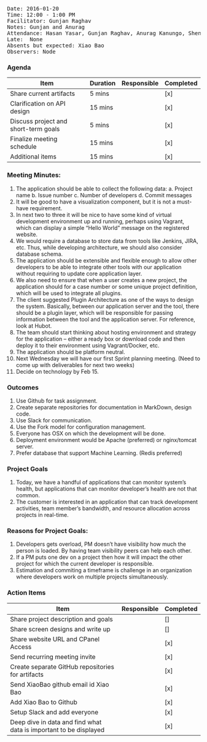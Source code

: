 <pre>
Date: 2016-01-20
Time: 12:00 - 1:00 PM
Facilitator: Gunjan Raghav
Notes: Gunjan and Anurag
Attendance: Hasan Yasar, Gunjan Raghav, Anurag Kanungo, Shengrong Liu
Late:  None
Absents but expected: Xiao Bao
Observers: Node
</pre>

### Agenda

| Item                                 | Duration | Responsible | Completed   |
|--------------------------------------|----------|-------------|-------------|
| Share current artifacts              | 5 mins   |             |   [x]       |
| Clarification on API design          | 15 mins  |             |   [x]       |
| Discuss project and short-term goals | 5 mins   |             |   [x]       |
| Finalize meeting schedule            | 15 mins  |             |   [x]       |
| Additional items                     | 15 mins  |             |   [x]       |

### Meeting Minutes:

1.	The application should be able to collect the following data:
a.	Project name
b.	Issue number
c.	Number of developers
d.	Commit messages
2.	It will be good to have a visualization component, but it is not a must-have requirement. 
3.	In next two to three it will be nice to have some kind of virtual development environment up and running, perhaps using Vagrant, which can display a simple “Hello World” message on the registered website.
4.	We would require a database to store data from tools like Jenkins, JIRA, etc. Thus, while developing architecture, we should also consider database schema. 
5.	The application should be extensible and flexible enough to allow other developers to be able to integrate other tools with our application without requiring to update core application layer. 
6.	We also need to ensure that when a user creates a new project, the application should for a case number or some unique project definition, which will be used to integrate all plugins. 
7.	The client suggested Plugin Architecture as one of the ways to design the system. Basically, between our application server and the tool, there should be a plugin layer, which will be responsible for passing information between the tool and the application server.  For reference, look at Hubot. 
8.	The team should start thinking about hosting environment and strategy for the application – either a ready box or download code and then deploy it to their environment using Vagrant/Docker, etc.
9.	The application should be platform neutral. 
10.	Next Wednesday we will have our first Sprint planning meeting. (Need to come up with deliverables for next two weeks)
11.	Decide on technology by Feb 15.


### Outcomes
1.	Use Github for task assignment.
2.	Create separate repositories for documentation in MarkDown, design code.
3.	Use Slack for communication.
4.	Use the Fork model for configuration management.
5.	Everyone has OSX on which the development will be done.
6.	Deployment environment would be Apache (preferred) or nginx/tomcat server.
7.	Prefer database that support Machine Learning. (Redis preferred)


### Project Goals
1.	Today, we have a handful of applications that can monitor system’s health, but applications that can monitor developer’s health are not that common. 
2.	The customer is interested in an application that can track development activities, team member’s bandwidth, and resource allocation across projects in real-time. 

### Reasons for Project Goals:
1. Developers gets overload, PM doesn’t have visibility how much the person is loaded. By having team visibility peers can help each other.
2. If a PM puts one dev on a project then how it will impact the other project for which the current developer is responsible.
3. Estimation and commiting a timeframe is challenge in an organization where developers work on multiple projects simultaneously.


### Action Items
| Item                                               | Responsible | Completed   |
|----------------------------------------------------|-------------|-------------|
| Share project description and goals                |             |   []        |
| Share screen designs and write up                  |             |  []         |
| Share website URL and CPanel Access               |             |   [x]       |
| Send recurring meeting invite                          |             |   [x]       |
| Create separate GitHub repositories for artifacts                                    |             |   [x]       |
| Send XiaoBao github email id  Xiao Bao                          |             |   [x]       |
| Add Xiao Bao to Github                    |             |   [x]       |
| Setup Slack and add everyone                          |             |   [x]       |
| Deep dive in data and find what data is important to be displayed                          |             |   [x]       |
